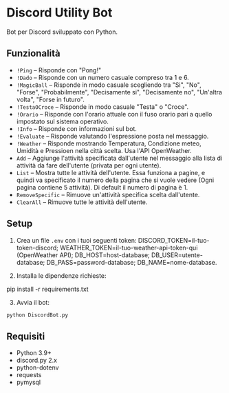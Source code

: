 # Discord Utility Bot

Bot per Discord sviluppato con Python. 

## Funzionalità

- `!Ping` – Risponde con "Pong!"
- `!Dado` – Risponde con un numero casuale compreso tra 1 e 6.
- `!MagicBall` – Risponde in modo casuale scegliendo tra "Si", "No", "Forse", "Probabilmente", "Decisamente si", "Decisamente no", "Un'altra volta", "Forse in futuro".
- `!TestaOCroce` – Risponde in modo casuale "Testa" o "Croce".
- `!Orario` – Risponde con l'orario attuale con il fuso orario pari a quello impostato sul sistema operativo. 
- `!Info` – Risponde con informazioni sul bot.
- `!Evaluate` – Risponde valutando l'espressione posta nel messaggio.
- `!Weather` – Risponde mostrando Temperatura, Condizione meteo, Umidità e Pressioen nella città scelta. Usa l'API OpenWeather.
- `Add` – Aggiunge l'attività specificata dall'utente nel messaggio alla lista di attività da fare dell'utente (privata per ogni utente).
- `List` – Mostra tutte le attività dell'utente. Essa funziona a pagine, e quindi va specificato il numero della pagina che si vuole vedere (Ogni pagina contiene 5 attività). Di default il numero di pagina è 1.
- `RemoveSpecific` – Rimuove un'attività specifica scelta dall'utente.
- `ClearAll` – Rimuove tutte le attività dell'utente. 

## Setup 

1. Crea un file `.env` con i tuoi seguenti token:
DISCORD_TOKEN=il-tuo-token-discord;
WEATHER_TOKEN=il-tuo-weather-api-token-qui (OpenWeather API);
DB_HOST=host-database;
DB_USER=utente-database;
DB_PASS=password-database;
DB_NAME=nome-database.

3. Installa le dipendenze richieste:

pip install -r requirements.txt


3. Avvia il bot:

```bash
python DiscordBot.py
```

## Requisiti

- Python 3.9+
- discord.py 2.x
- python-dotenv
- requests
- pymysql
